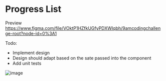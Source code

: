 # Progress List

Preview https://www.figma.com/file/VOktP1HZfkUGfyPDXWIqbh/9amcodingchallenge-root?node-id=0%3A1

Todo:
- Implement design
- Design should adapt based on the sate passed into the component
- Add unit tests

![image](https://user-images.githubusercontent.com/4624141/180829602-53bd9667-d983-4894-94da-5e6c05206925.png)
